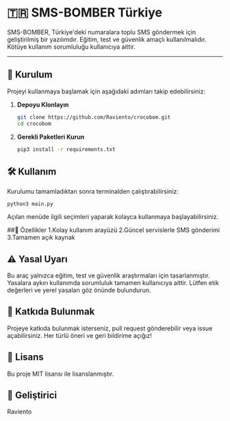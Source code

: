 # 🇹🇷 SMS-BOMBER Türkiye

SMS-BOMBER, Türkiye'deki numaralara toplu SMS göndermek için geliştirilmiş bir yazılımdır. Eğitim, test ve güvenlik amaçlı kullanılmalıdır. Kötüye kullanım sorumluluğu kullanıcıya aittir.

---

## 🚀 Kurulum

Projeyi kullanmaya başlamak için aşağıdaki adımları takip edebilirsiniz:

1. **Depoyu Klonlayın**
   ```bash
   git clone https://github.com/Raviento/crocobom.git
   cd crocobom
2. **Gerekli Paketleri Kurun**
   ```bash
   pip3 install -r requirements.txt

## 🛠️ Kullanım

Kurulumu tamamladıktan sonra terminalden çalıştırabilirsiniz:

    python3 main.py

Açılan menüde ilgili seçimleri yaparak kolayca kullanmaya başlayabilirsiniz.

##📌 Özellikler
1.Kolay kullanım arayüzü
2.Güncel servislerle SMS gönderimi
3.Tamamen açık kaynak

## ⚠️ Yasal Uyarı
Bu araç yalnızca eğitim, test ve güvenlik araştırmaları için tasarlanmıştır. Yasalara aykırı kullanımda sorumluluk tamamen kullanıcıya aittir. Lütfen etik değerleri ve yerel yasaları göz önünde bulundurun.

## 📣 Katkıda Bulunmak
Projeye katkıda bulunmak isterseniz, pull request gönderebilir veya issue açabilirsiniz. Her türlü öneri ve geri bildirime açığız!

## 📄 Lisans
Bu proje MIT lisansı ile lisanslanmıştır.

## 👤 Geliştirici
Raviento
